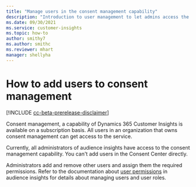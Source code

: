 ```yaml
---
title: "Manage users in the consent management capability"
description: "Introduction to user management to let admins access the consent center."
ms.date: 09/30/2021
ms.service: customer-insights
ms.topic: how-to
author: smithy7
ms.author: smithc
ms.reviewer: mhart
manager: shellyha
---
```


# How to add users to consent management

[!INCLUDE [cc-beta-prerelease-disclaimer](includes/cc-beta-prerelease-disclaimer.md)]

Consent management, a capability of Dynamics 365 Customer Insights is available on a subscription basis. All users in an organization that owns consent management can get access to the service. 

Currently, all administrators of audience insights have access to the consent management capability. You can't add users in the Consent Center directly.

Administrators add and remove other users and assign them the required permissions. Refer to the documentation about [user permissions](../audience-insights/permissions.md) in audience insights for details about managing users and user roles.